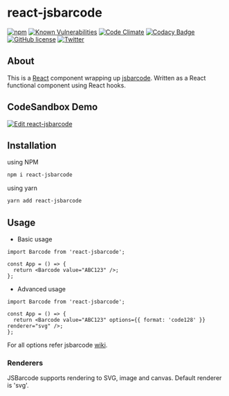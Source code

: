 # react-jsbarcode

[![npm](https://img.shields.io/npm/v/react-jsbarcode.svg)](https://www.npmjs.com/package/react-jsbarcode)
[![Known Vulnerabilities](https://snyk.io/test/github/iamchathu/react-jsbarcode/badge.svg)](https://snyk.io/test/github/iamchathu/react-jsbarcode)
[![Code Climate](https://codeclimate.com/github/iamchathu/react-jsbarcode/badges/gpa.svg)](https://codeclimate.com/github/iamchathu/react-jsbarcode)
[![Codacy Badge](https://app.codacy.com/project/badge/Grade/1327fdb350f84fc7b3dded573c983892)](https://www.codacy.com/gh/iamchathu/react-jsbarcode/dashboard?utm_source=github.com&utm_medium=referral&utm_content=iamchathu/react-jsbarcode&utm_campaign=Badge_Grade)
[![GitHub license](https://img.shields.io/badge/license-MIT-blue.svg)](https://raw.githubusercontent.com/iamchathu/react-jsbarcode/master/LICENSE)
[![Twitter](https://img.shields.io/twitter/url/https/github.com/iamchathu/react-jsbarcode.svg?style=social)](https://twitter.com/intent/tweet?text=Barcode+for+react&url=https%3A%2F%2Fgithub.com%2Fiamchathu%2Freact-jsbarcode)

## About

This is a [React](https://reactjs.org) component wrapping up [jsbarcode](<[https://](https://github.com/lindell/JsBarcode)>). Written as a React functional component using React hooks. <ReactBarcode />

## CodeSandbox Demo

[![Edit react-jsbarcode](https://codesandbox.io/static/img/play-codesandbox.svg)](https://codesandbox.io/s/react-jsbarcode-2659g?fontsize=14&hidenavigation=1&theme=dark)

## Installation

using NPM

```bash
npm i react-jsbarcode
```

using yarn

```bash
yarn add react-jsbarcode
```

## Usage

- Basic usage

```tsx
import Barcode from 'react-jsbarcode';

const App = () => {
  return <Barcode value="ABC123" />;
};
```

- Advanced usage

```tsx
import Barcode from 'react-jsbarcode';

const App = () => {
  return <Barcode value="ABC123" options={{ format: 'code128' }} renderer="svg" />;
};
```

For all options refer jsbarcode [wiki](https://github.com/lindell/JsBarcode/wiki/Options).

### Renderers

JSBarcode supports rendering to SVG, image and canvas. Default renderer is 'svg'.
